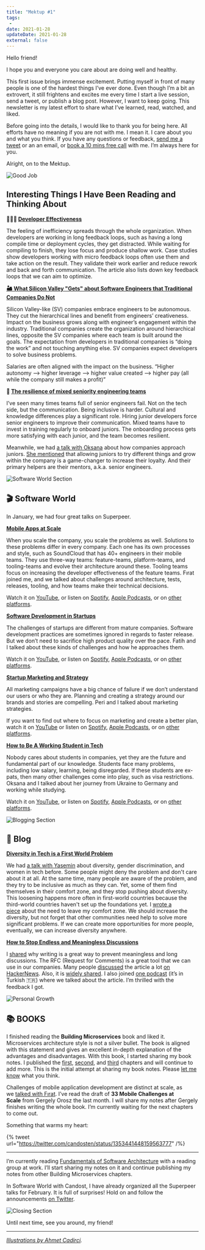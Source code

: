 ```yaml
---
title: "Mektup #1"
tags:
 -
date: 2021-01-28
updateDate: 2021-01-28
external: false
---
```


Hello friend!

I hope you and everyone you care about are doing well and healthy.

This first issue brings immense excitement. Putting myself in front of many people is one of the hardest things I’ve ever done. Even though I’m a bit an extrovert, it still frightens and excites me every time I start a live session, send a tweet, or publish a blog post. However, I want to keep going. This newsletter is my latest effort to share what I’ve learned, read, watched, and liked.

Before going into the details, I would like to thank you for being here. All efforts have no meaning if you are not with me. I mean it. I care about you and what you think. If you have any questions or feedback, [send me a tweet](https://twitter.com/candosten) or an an email, or [book a 10 mins free call](https://superpeer.com/candost/) with me. I’m always here for you.

Alright, on to the Mektup.

![Good Job](/images/content/newsletter/good-job%20(1).png)

## Interesting Things I Have Been Reading and Thinking About

**👩🏽‍💻 [Developer Effectiveness](https://martinfowler.com/articles/developer-effectiveness.html)**

The feeling of inefficiency spreads through the whole organization. When developers are working in long feedback loops, such as having a long compile time or deployment cycles, they get distracted. While waiting for compiling to finish, they lose focus and produce shallow work. Case studies show developers working with micro feedback loops often use them and take action on the result. They validate their work earlier and reduce rework and back and forth communication. The article also lists down key feedback loops that we can aim to optimize.

**[🏜 What Silicon Valley "Gets" about Software Engineers that Traditional Companies Do Not](https://blog.pragmaticengineer.com/what-silicon-valley-gets-right-on-software-engineers)**

Silicon Valley-like (SV) companies embrace engineers to be autonomous. They cut the hierarchical lines and benefit from engineers’ creativeness. Impact on the business grows along with engineer’s engagement within the industry. Traditional companies create the organization around hierarchical lines, opposite the SV companies where each team is built around the goals. The expectation from developers in traditional companies is “doing the work” and not touching anything else. SV companies expect developers to solve business problems.

Salaries are often aligned with the impact on the business. “Higher autonomy --> higher leverage --> higher value created --> higher pay (all while the company still makes a profit)”

**🦄 [The resilience of mixed seniority engineering teams](https://rbs-tito.medium.com/the-resilience-of-mixed-seniority-engineering-teams-eacb98f185d1)**

I’ve seen many times teams full of senior engineers fail. Not on the tech side, but the communication. Being inclusive is harder. Cultural and knowledge differences play a significant role. Hiring junior developers force senior engineers to improve their communication. Mixed teams have to invest in training regularly to onboard juniors. The onboarding process gets more satisfying with each junior, and the team becomes resilient.

Meanwhile, we had [a talk with Oksana](https://candost.substack.com/p/4-how-to-be-a-working-student) about how companies approach juniors. [She mentioned](https://youtu.be/zWZaLvvr33s?t=2142) that allowing juniors to try different things and grow within the company is a game-changer to increase their loyalty. And their primary helpers are their mentors, a.k.a. senior engineers.

![Software World Section](/images/content/newsletter/networking.png)

## 🎬 Software World

In January, we had four great talks on Superpeer.

**[Mobile Apps at Scale](https://candost.substack.com/p/7-mobile-apps-at-scale)**

When you scale the company, you scale the problems as well. Solutions to these problems differ in every company. Each one has its own processes and style, such as SoundCloud that has 40+ engineers in their mobile teams. They use three-way teams: feature-teams, platform-teams, and tooling-teams and evolve their architecture around these. Tooling teams focus on increasing the developer effectiveness of the feature teams. Fırat joined me, and we talked about challenges around architecture, tests, releases, tooling, and how teams make their technical decisions.

Watch it on [YouTube](https://youtu.be/Kg6W-ymbej4), or listen on [Spotify](https://open.spotify.com/episode/1XHgvXT5xKDaM3cOyEORvz?si=TiqHpf9sSCymmS8EqHEQ0Q), [Apple Podcasts](https://podcasts.apple.com/de/podcast/software-world-with-candost/id1548135276?l=en#episodeGuid=713b4718-ab46-453f-9c70-4b777573a262), or on [other platforms](https://anchor.fm/candost/episodes/7-Mobile-Apps-at-Scale---Frat-Karata-epgqu2).

**[Software Development in Startups](https://candost.substack.com/p/6-software-development-in-startups)**

The challenges of startups are different from mature companies. Software development practices are sometimes ignored in regards to faster release. But we don’t need to sacrifice high product quality over the pace. Fatih and I talked about these kinds of challenges and how he approaches them.

Watch it on [YouTube](https://www.youtube.com/watch?v=5aXCNWpm7So), or listen on [Spotify](https://open.spotify.com/episode/4n0XKg8qVwWTJJYCYumJpj?si=EX-VulIrS5mMfZ5X2UjhFQ), [Apple Podcasts](https://anchor.fm/candost/episodes/6-Software-Development-in-Startups---Fatih-Acet-ep86ij/a-a4dc1al), or on [other platforms](https://anchor.fm/candost/episodes/6-Software-Development-in-Startups---Fatih-Acet-ep86ij/a-a4dc1al).

**[Startup Marketing and Strategy](https://candost.substack.com/p/5-startup-marketing)**

All marketing campaigns have a big chance of failure if we don’t understand our users or who they are. Planning and creating a strategy around our brands and stories are compelling. Peri and I talked about marketing strategies.

If you want to find out where to focus on marketing and create a better plan, watch it on [YouTube](https://www.youtube.com/watch?v=rYYaO_02bxk) or listen on [Spotify](https://open.spotify.com/episode/0FS7bhGltsUM3ZUrZroQTU?si=lin0qwY8RdKJFc4TLa_awg), [Apple Podcasts](https://podcasts.apple.com/de/podcast/software-world-with-candost/id1548135276?l=en&i=1000505240591), or on [other platforms](https://anchor.fm/candost/episodes/5-Startup-Marketing---Peri-Kadaster-eosq0a/a-a4b66gl).

**[How to Be A Working Student in Tech](https://candost.substack.com/2-how-engineering-teams-work-with-product-teams)**

Nobody cares about students in companies, yet they are the future and fundamental part of our knowledge. Students face many problems, including low salary, learning, being disregarded. If these students are ex-pats, then many other challenges come into play, such as visa restrictions. Oksana and I talked about her journey from Ukraine to Germany and working while studying.

Watch it on [YouTube](https://www.youtube.com/watch?v=zWZaLvvr33s), or listen on [Spotify](https://open.spotify.com/episode/3DFEfSkZQw7kxxPhGQqQi8?si=Z9f12N5_TDqdCZiBn8GcAQ), [Apple Podcasts](https://podcasts.apple.com/de/podcast/software-world-with-candost/id1548135276?l=en&i=1000505106116), or on [other platforms](https://anchor.fm/candost/episodes/4-How-to-Be-A-Working-Student---Oksana-Shcherban-eorava/a-a4atfqb).

![Blogging Section](/images/content/newsletter/blogging.png)

## 📝 Blog

**[Diversity in Tech is a First World Problem](/diversity-in-tech-is-a-first-world-problem/)**

We had [a talk with Yasemin](https://candost.substack.com/p/3-diversity-gender-discrimination#details) about diversity, gender discrimination, and women in tech before. Some people might deny the problem and don't care about it at all. At the same time, many people are aware of the problem, and they try to be inclusive as much as they can. Yet, some of them find themselves in their comfort zone, and they stop pushing about diversity. This loosening happens more often in first-world countries because the third-world countries haven't set up the foundations yet. I [wrote a piece](/diversity-in-tech-is-a-first-world-problem) about the need to leave my comfort zone. We should increase the diversity, but not forget that other communities need help to solve more significant problems. If we can create more opportunities for more people, eventually, we can increase diversity anywhere.

**[How to Stop Endless and Meaningless Discussions](/how-to-stop-endless-discussions/)**

I [shared](/how-to-stop-endless-discussions/) why writing is a great way to prevent meaningless and long discussions. The RFC (Request for Comments) is a great tool that we can use in our companies. Many people [discussed](https://news.ycombinator.com/item?id=25622149) the article a lot [on HackerNews](https://news.ycombinator.com/item?id=25622149). Also, it is [widely shared](https://softwareleadweekly.com/issues/424). I also joined [one podcast](https://twitter.com/devkahvesi/status/1348382780057673734) (it’s in Turkish 🇹🇷) where we talked about the article. I’m thrilled with the feedback I got.

![Personal Growth](/images/content/newsletter/personal-growth.png)

## 📚 BOOKS

I finished reading the **Building Microservices** book and liked it. Microservices architecture style is not a silver bullet. The book is aligned with this statement and gives an excellent in-depth explanation of the advantages and disadvantages. With this book, I started sharing my book notes. I published the [first](/books/microservices-and-their-benefits/), [second](/books/the-evolutionary-architect/), and [third](/books/how-to-model-microservices/) chapters and will continue to add more. This is the initial attempt at sharing my book notes. Please [let me know](https://twitter.com/candosten) what you think.

Challenges of mobile application development are distinct at scale, as we [talked with Fırat](https://candost.substack.com/p/7-mobile-apps-at-scale). I’ve read the draft of **33 Mobile Challenges at Scale** from Gergely Orosz the last month. I will share my notes after Gergely finishes writing the whole book. I’m currently waiting for the next chapters to come out.

Something that warms my heart:

{% tweet url="https://twitter.com/candosten/status/1353441448159563777" /%}

---

I’m currently reading [Fundamentals of Software Architecture](https://www.oreilly.com/library/view/fundamentals-of-software/9781492043447/) with a reading group at work. I’ll start sharing my notes on it and continue publishing my notes from other Building Microservices chapters.

In Software World with Candost, I have already organized all the Superpeer talks for February. It is full of surprises! Hold on and follow the announcements [on Twitter](https://twitter.com/candosten).

![Closing Section](/images/content/newsletter/abstract-coffee-break.png)

Until next time, see you around, my friend!

---

_[Illustrations by Ahmet Cadirci](https://www.figma.com/@ahmet)._
